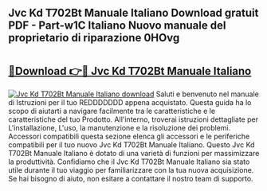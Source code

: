 ## Jvc Kd T702Bt Manuale Italiano Download gratuit PDF - Part-w1C Italiano Nuovo manuale del proprietario di riparazione 0HOvg

# <h2><a href="http://dfdwix.blite.top/?on=Jvc+Kd+T702Bt+Manuale+Italiano">🔗Download 👉🔴 Jvc Kd T702Bt Manuale Italiano</a></h2>

[![Jvc Kd T702Bt Manuale Italiano download](https://i.imgur.com/lujVjoI.png)](http://dfdwix.blite.top/?on=Jvc+Kd+T702Bt+Manuale+Italiano)
Saluti e benvenuto nel manuale di Istruzioni per il tuo REDDDDDDD appena acquistato. Questa guida ha lo scopo di aiutarti a navigare facilmente tra le caratteristiche e le caratteristiche del tuo Prodotto. All'interno, troverai istruzioni dettagliate per L'installazione, L'uso, la manutenzione e la risoluzione dei problemi. Accessori compatibili questa sezione elenca gli accessori e le periferiche compatibili per il tuo nuovo Jvc Kd T702Bt Manuale Italiano. Questo Jvc Kd T702Bt Manuale Italiano è dotato di una varietà di funzioni per massimizzare la produttività. Confidiamo che il Jvc Kd T702Bt Manuale Italiano sia stato utile durante il tuo viaggio per familiarizzare con la tua nuova acquisizione. Se hai bisogno di aiuto, non esitare a contattare il nostro team di supporto.
